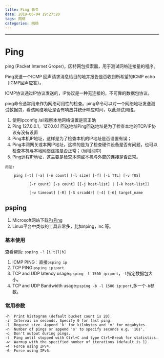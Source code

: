 ```yaml
---
title: Ping 命令
date: 2019-06-04 19:27:20
tags: 网络
categories: 网络
---
```

<font face="微软雅黑"> </font>
<center> </center>

<!-- more -->

***
# Ping
ping (Packet Internet Groper)，因特网包探索器，用于测试网络连接量的程序。

Ping发送一个ICMP 回声请求消息给目的地并报告是否收到所希望的ICMP echo （ICMP回声应答）。

ICMP协议通过IP协议发送的，IP协议是一种无连接的，不可靠的数据包协议。

ping命令通常用来作为网络可用性的检查。ping命令可以对一个网络地址发送测试数据包，看该网络地址是否有响应并统计响应时间，以此测试网络。

1. 使用ipconfig /all观察本地网络设置是否正确
2. Ping 127.0.0.1，127.0.0.1 回送地址Ping回送地址是为了检查本地的TCP/IP协议有没有设置
3. Ping本机IP地址，这样是为了检查本机的IP地址是否设置有误；
4. Ping本网网关或本网IP地址，这样的是为了检查硬件设备是否有问题，也可以检查本机与本地网络连接是否正常；（局域网中)
5. Ping远程IP地址，这主要是检查本网或本机与外部的连接是否正常。

```
用法: 

    ping [-t] [-a] [-n count] [-l size] [-f] [-i TTL] [-v TOS]

           [-r count] [-s count] [[-j host-list] | [-k host-list]]

           [-w timeout] [-R] [-S srcaddr] [-4] [-6] target_name

```

## psping
1. Microsoft网站下载[PsPing](https://docs.microsoft.com/en-us/sysinternals/downloads/psping)
2. Linux平台中类似的工具非常多，比如nping，nc 等。

### 基本使用
查看帮助: `psping -? [i|t|l|b]`

1. ICMP PING：直接`psping ip`
2. TCP PING:`psping ip:port`
3. TCP and UDP latency usage:`psping -l 1500 ip:port`，`-l`指定数据包大小。
4. TCP and UDP Bandwidth usage:`psping -b -l 1500 ip:port`,多一个`-b`参数。

### 常用参数


```
-h	Print histogram (default bucket count is 20).
-i	Interval in seconds. Specify 0 for fast ping.
-l	Request size. Append 'k' for kilobytes and 'm' for megabytes.
-n	Number of pings or append 's' to specify seconds e.g. '10s'.
-q	Don't output during pings.
-t	Ping until stopped with Ctrl+C and type Ctrl+Break for statistics.
-w	Warmup with the specified number of iterations (default is 1).
-4	Force using IPv4.
-6	Force using IPv6.

```


